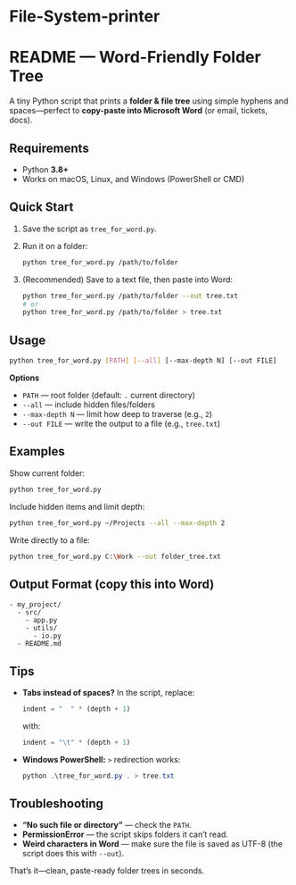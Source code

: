 # File-System-printer

# README — Word-Friendly Folder Tree

A tiny Python script that prints a **folder & file tree** using simple hyphens and spaces—perfect to **copy-paste into Microsoft Word** (or email, tickets, docs).

## Requirements

* Python **3.8+**
* Works on macOS, Linux, and Windows (PowerShell or CMD)

## Quick Start

1. Save the script as `tree_for_word.py`.
2. Run it on a folder:

   ```bash
   python tree_for_word.py /path/to/folder
   ```
3. (Recommended) Save to a text file, then paste into Word:

   ```bash
   python tree_for_word.py /path/to/folder --out tree.txt
   # or
   python tree_for_word.py /path/to/folder > tree.txt
   ```

## Usage

```bash
python tree_for_word.py [PATH] [--all] [--max-depth N] [--out FILE]
```

**Options**

* `PATH` — root folder (default: `.` current directory)
* `--all` — include hidden files/folders
* `--max-depth N` — limit how deep to traverse (e.g., `2`)
* `--out FILE` — write the output to a file (e.g., `tree.txt`)

## Examples

Show current folder:

```bash
python tree_for_word.py
```

Include hidden items and limit depth:

```bash
python tree_for_word.py ~/Projects --all --max-depth 2
```

Write directly to a file:

```bash
python tree_for_word.py C:\Work --out folder_tree.txt
```

## Output Format (copy this into Word)

```
- my_project/
  - src/
    - app.py
    - utils/
      - io.py
  - README.md
```

## Tips

* **Tabs instead of spaces?** In the script, replace:

  ```python
  indent = "  " * (depth + 1)
  ```

  with:

  ```python
  indent = "\t" * (depth + 1)
  ```
* **Windows PowerShell:** `>` redirection works:

  ```powershell
  python .\tree_for_word.py . > tree.txt
  ```

## Troubleshooting

* **“No such file or directory”** — check the `PATH`.
* **PermissionError** — the script skips folders it can’t read.
* **Weird characters in Word** — make sure the file is saved as UTF-8 (the script does this with `--out`).

That’s it—clean, paste-ready folder trees in seconds.
